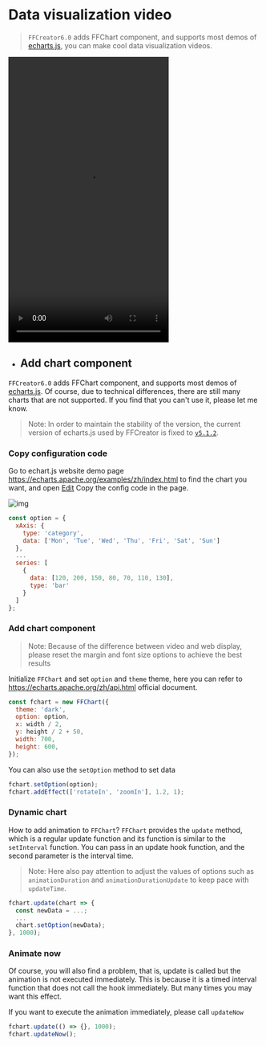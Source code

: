 # Data visualization video

> `FFCreator6.0` adds FFChart component, and supports most demos of [echarts.js](https://echarts.apache.org), you can make cool data visualization videos.

<video controls="controls" width="320" height="568" >
  <source type="video/mp4" src="./_media/video/wonder/chart.mp4"></source>
</video>

- ## Add chart component

`FFCreator6.0` adds FFChart component, and supports most demos of [echarts.js](https://echarts.apache.org). Of course, due to technical differences, there are still many charts that are not supported. If you find that you can't use it, please let me know.

> Note: In order to maintain the stability of the version, the current version of echarts.js used by FFCreator is fixed to [`v5.1.2`](https://www.npmjs.com/package/echarts/v/5.1.2).

### Copy configuration code

Go to echart.js website demo page https://echarts.apache.org/examples/zh/index.html to find the chart you want, and open [Edit](https://echarts.apache.org/examples/) Copy the config code in the page.

![img](../_media/imgs/chart.jpg)

```javascript
const option = {
  xAxis: {
    type: 'category',
    data: ['Mon', 'Tue', 'Wed', 'Thu', 'Fri', 'Sat', 'Sun']
  },
  ...
  series: [
    {
      data: [120, 200, 150, 80, 70, 110, 130],
      type: 'bar'
    }
  ]
};
```

### Add chart component

> Note: Because of the difference between video and web display, please reset the margin and font size options to achieve the best results

Initialize `FFChart` and set `option` and `theme` theme, here you can refer to https://echarts.apache.org/zh/api.html official document.

```javascript
const fchart = new FFChart({
  theme: 'dark',
  option: option,
  x: width / 2,
  y: height / 2 + 50,
  width: 700,
  height: 600,
});
```

You can also use the `setOption` method to set data

```javascript
fchart.setOption(option);
fchart.addEffect(['rotateIn', 'zoomIn'], 1.2, 1);
```

### Dynamic chart

How to add animation to `FFChart`? `FFChart` provides the `update` method, which is a regular update function and its function is similar to the `setInterval` function. You can pass in an update hook function, and the second parameter is the interval time.

> Note: Here also pay attention to adjust the values of options such as `animationDuration` and `animationDurationUpdate` to keep pace with `updateTime`.

```javascript
fchart.update(chart => {
  const newData = ...;
  ...
  chart.setOption(newData);
}, 1000);
```

### Animate now

Of course, you will also find a problem, that is, update is called but the animation is not executed immediately. This is because it is a timed interval function that does not call the hook immediately. But many times you may want this effect.

If you want to execute the animation immediately, please call `updateNow`

```javascript
fchart.update(() => {}, 1000);
fchart.updateNow();
```
